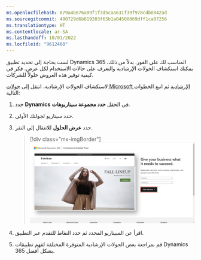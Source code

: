 ```yaml
---
ms.openlocfilehash: 879a4b676a09f1f3d5caa631f39f978cdb8842ad
ms.sourcegitcommit: 490729d6b819203f65b1a04508069dff1ca07256
ms.translationtype: HT
ms.contentlocale: ar-SA
ms.lasthandoff: 10/01/2022
ms.locfileid: "9612460"
---
```

لست بحاجة إلى تحديد تطبيق Dynamics 365 المناسب لك على الفور. بدلاً من ذلك، يمكنك استكشاف الجولات الإرشادية والتعرف على حالات الاستخدام لكل عرض. فكر في كيفية توفير هذه العروض حلولاً للشركات.

لاستكشاف الجولات الإرشادية، انتقل إلى [جولات Microsoft الإرشادية](https://guidedtour.microsoft.com/?azure-portal=true) ثم اتبع الخطوات التالية:

1.  حدد **Dynamics** في الحقل **حدد مجموعة سيناريوهات**. 
2.  حدد سيناريو لجولتك الأولى.
1.  حدد **عرض الحلول** للانتقال إلى النقر.

    > [!div class="mx-imgBorder"]
    > [![لقطة شاشة للصفحة المقصودة مع تحديد Commerce للجولة الإرشادية.](../media/commerce.png)](../media/commerce.png#lightbox)

1.  اقرأ عن السيناريو المحدد ثم حدد النقاط للتقدم عبر التطبيق.

1.  قم بمراجعة بعض الجولات الإرشادية المتوفرة المختلفة لفهم تطبيقات Dynamics 365 بشكل أفضل.

